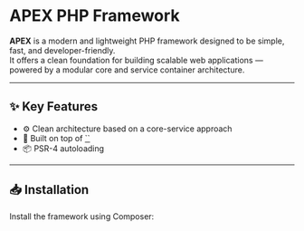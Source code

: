 # APEX PHP Framework

**APEX** is a modern and lightweight PHP framework designed to be simple, fast, and developer-friendly.  
It offers a clean foundation for building scalable web applications — powered by a modular core and service container architecture.

---

## ✨ Key Features

- ⚙️ Clean architecture based on a core-service approach
- 🧱 Built on top of [``]()
- 📦 PSR-4 autoloading

---

## 📥 Installation

Install the framework using Composer:

```bash

